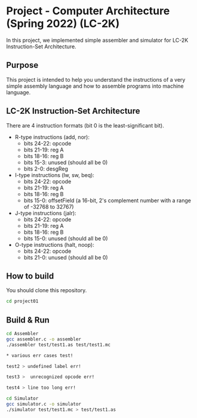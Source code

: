 # Project - Computer Architecture (Spring 2022) (LC-2K)

In this project, we implemented simple assembler and simulator for LC-2K Instruction-Set Architecture.

## Purpose

This project is intended to help you understand the instructions of a very
simple assembly language and how to assemble programs into machine language.

## LC-2K Instruction-Set Architecture

There are 4 instruction formats (bit 0 is the least-significant bit).

- R-type instructions (add, nor):
  - bits 24-22: opcode
  - bits 21-19: reg A
  - bits 18-16: reg B
  - bits 15-3: unused (should all be 0)
  - bits 2-0: desgReg
- I-type instructions (lw, sw, beq):
  - bits 24-22: opcode
  - bits 21-19: reg A
  - bits 18-16: reg B
  - bits 15-0: offsetField (a 16-bit, 2's complement number with a range of -32768 to 32767)
- J-type instructions (jalr):
  - bits 24-22: opcode
  - bits 21-19: reg A
  - bits 18-16: reg B
  - bits 15-0: unused (should all be 0)
- O-type instructions (halt, noop):
  - bits 24-22: opcode
  - bits 21-0: unused (should all be 0)

## How to build

You should clone this repository.

```bash
cd project01
```

## Build & Run

```bash
cd Assembler
gcc assembler.c -o assembler
./assembler test/test1.as test/test1.mc

* various err cases test!

test2 > undefined label err!

test3 >  unrecognized opcode err!

test4 > line too long err!

```

```bash
cd Simulator
gcc simulator.c -o simulator
./simulator test/test1.mc > test/test1.as
```
